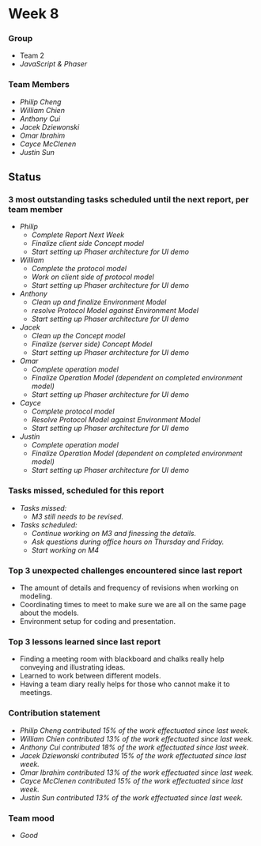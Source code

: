 # Week 8

### Group

 * Team 2
 * *JavaScript & Phaser*

### Team Members

 * *Philip Cheng*
 * *William Chien*
 * *Anthony Cui*
 * *Jacek Dziewonski*
 * *Omar Ibrahim*
 * *Cayce McClenen*
 * *Justin Sun*

## Status

### 3 most outstanding tasks scheduled until the next report, per team member

 * *Philip*
    * *Complete Report Next Week*
    * *Finalize client side Concept model*
    * *Start setting up Phaser architecture for UI demo*
 * *William*
    * *Complete the protocol model* 
    * *Work on client side of protocol model*
    * *Start setting up Phaser architecture for UI demo*
 * *Anthony*
    * *Clean up and finalize Environment Model*
    * *resolve Protocol Model against Environment Model*
    * *Start setting up Phaser architecture for UI demo*
 * *Jacek*
    * *Clean up the Concept model*
    * *Finalize (server side) Concept Model*
    * *Start setting up Phaser architecture for UI demo*
 * *Omar*
    * *Complete operation model*
    * *Finalize Operation Model (dependent on completed environment model)*
    * *Start setting up Phaser architecture for UI demo*
 * *Cayce*
    * *Complete protocol model*
    * *Resolve Protocol Model against Environment Model*
    * *Start setting up Phaser architecture for UI demo*
 * *Justin*
    * *Complete operation model*
    * *Finalize Operation Model (dependent on completed environment model)*
    * *Start setting up Phaser architecture for UI demo*

### Tasks missed, scheduled for this report
 
 * *Tasks missed:*
   * *M3 still needs to be revised.*
 * *Tasks scheduled:* 
   * *Continue working on M3 and finessing the details.*
   * *Ask questions during office hours on Thursday and Friday.*
   * *Start working on M4*

### Top 3 unexpected challenges encountered since last report

 * The amount of details and frequency of revisions when working on modeling.
 * Coordinating times to meet to make sure we are all on the same page about the models.
 * Environment setup for coding and presentation.

### Top 3 lessons learned since last report

 *  Finding a meeting room with blackboard and chalks really help conveying and illustrating ideas.
 *  Learned to work between different models.
 *  Having a team diary really helps for those who cannot make it to meetings.

### Contribution statement

 * *Philip Cheng contributed 15% of the work effectuated since last week.*
 * *William Chien contributed 13% of the work effectuated since last week.*
 * *Anthony Cui contributed 18% of the work effectuated since last week.*
 * *Jacek Dziewonski contributed 15% of the work effectuated since last week.*
 * *Omar Ibrahim contributed 13% of the work effectuated since last week.*
 * *Cayce McClenen contributed 15% of the work effectuated since last week.*
 * *Justin Sun contributed 13% of the work effectuated since last week.*

### Team mood

 * *Good*
